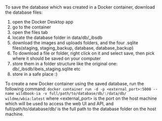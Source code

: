 To save the database which was created in a Docker container, download the database files:
1. open the Docker Desktop app
2. go to the container
3. open the files tab
4. locate the database folder in data/db/_ibsdb
5. download the images and uploads folders, and the four .sqlite files(staging, staging_backup, database, database_backup)
6. To download a file or folder, right click on it and select save, then pick where it should be saved on your computer
7. store them in a folder structure like the original one: db/_ibsdb/ibeis_staging.sqlite etc
8. store in  a safe place :)

To create a new Docker container using  the saved database, run the following command:
```docker container run -d -p <external_port>:5000 --name wildbook-ia -v full/path/to/database/db/:/data/db/ wildme/wbia:latest```
where <external_port> is the port on the host machine which will be used to access the web UI and API, and full/path/to/database/db/ is the full path to the database folder on the host machine.
